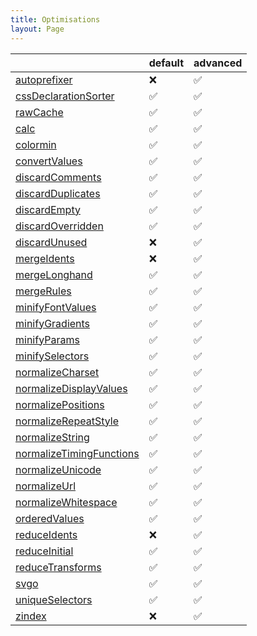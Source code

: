 ```yaml
---
title: Optimisations
layout: Page
---
```


<!-- This file was automatically generated. -->


|  | default | advanced |
| --- | ------- | -------- |
| [autoprefixer](/optimisations/autoprefixer) | ❌ | ✅ |
| [cssDeclarationSorter](/optimisations/cssdeclarationsorter) | ✅ | ✅ |
| [rawCache](/optimisations/rawcache) | ✅ | ✅ |
| [calc](/optimisations/calc) | ✅ | ✅ |
| [colormin](/optimisations/colormin) | ✅ | ✅ |
| [convertValues](/optimisations/convertvalues) | ✅ | ✅ |
| [discardComments](/optimisations/discardcomments) | ✅ | ✅ |
| [discardDuplicates](/optimisations/discardduplicates) | ✅ | ✅ |
| [discardEmpty](/optimisations/discardempty) | ✅ | ✅ |
| [discardOverridden](/optimisations/discardoverridden) | ✅ | ✅ |
| [discardUnused](/optimisations/discardunused) | ❌ | ✅ |
| [mergeIdents](/optimisations/mergeidents) | ❌ | ✅ |
| [mergeLonghand](/optimisations/mergelonghand) | ✅ | ✅ |
| [mergeRules](/optimisations/mergerules) | ✅ | ✅ |
| [minifyFontValues](/optimisations/minifyfontvalues) | ✅ | ✅ |
| [minifyGradients](/optimisations/minifygradients) | ✅ | ✅ |
| [minifyParams](/optimisations/minifyparams) | ✅ | ✅ |
| [minifySelectors](/optimisations/minifyselectors) | ✅ | ✅ |
| [normalizeCharset](/optimisations/normalizecharset) | ✅ | ✅ |
| [normalizeDisplayValues](/optimisations/normalizedisplayvalues) | ✅ | ✅ |
| [normalizePositions](/optimisations/normalizepositions) | ✅ | ✅ |
| [normalizeRepeatStyle](/optimisations/normalizerepeatstyle) | ✅ | ✅ |
| [normalizeString](/optimisations/normalizestring) | ✅ | ✅ |
| [normalizeTimingFunctions](/optimisations/normalizetimingfunctions) | ✅ | ✅ |
| [normalizeUnicode](/optimisations/normalizeunicode) | ✅ | ✅ |
| [normalizeUrl](/optimisations/normalizeurl) | ✅ | ✅ |
| [normalizeWhitespace](/optimisations/normalizewhitespace) | ✅ | ✅ |
| [orderedValues](/optimisations/orderedvalues) | ✅ | ✅ |
| [reduceIdents](/optimisations/reduceidents) | ❌ | ✅ |
| [reduceInitial](/optimisations/reduceinitial) | ✅ | ✅ |
| [reduceTransforms](/optimisations/reducetransforms) | ✅ | ✅ |
| [svgo](/optimisations/svgo) | ✅ | ✅ |
| [uniqueSelectors](/optimisations/uniqueselectors) | ✅ | ✅ |
| [zindex](/optimisations/zindex) | ❌ | ✅ |
